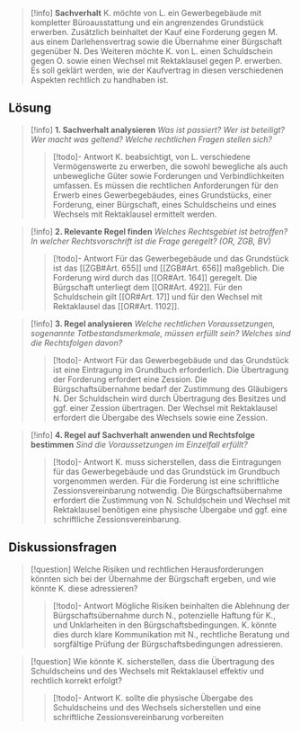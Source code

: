 >[!info] **Sachverhalt**
>K. möchte von L. ein Gewerbegebäude mit kompletter Büroausstattung und ein angrenzendes Grundstück erwerben. Zusätzlich beinhaltet der Kauf eine Forderung gegen M. aus einem Darlehensvertrag sowie die Übernahme einer Bürgschaft gegenüber N. Des Weiteren möchte K. von L. einen Schuldschein gegen O. sowie einen Wechsel mit Rektaklausel gegen P. erwerben. Es soll geklärt werden, wie der Kaufvertrag in diesen verschiedenen Aspekten rechtlich zu handhaben ist.

## Lösung
>[!info] **1. Sachverhalt analysieren**
>_Was ist passiert? Wer ist beteiligt? Wer macht was geltend? Welche rechtlichen Fragen stellen sich?_
>>[!todo]- Antwort
>>K. beabsichtigt, von L. verschiedene Vermögenswerte zu erwerben, die sowohl bewegliche als auch unbewegliche Güter sowie Forderungen und Verbindlichkeiten umfassen. Es müssen die rechtlichen Anforderungen für den Erwerb eines Gewerbegebäudes, eines Grundstücks, einer Forderung, einer Bürgschaft, eines Schuldscheins und eines Wechsels mit Rektaklausel ermittelt werden.

>[!info] **2. Relevante Regel finden**
>_Welches Rechtsgebiet ist betroffen? In welcher Rechtsvorschrift ist die Frage geregelt? (OR, ZGB, BV)_
>>[!todo]- Antwort
>>Für das Gewerbegebäude und das Grundstück ist das [[ZGB#Art. 655]] und [[ZGB#Art. 656]] maßgeblich. Die Forderung wird durch das [[OR#Art. 164]] geregelt. Die Bürgschaft unterliegt dem [[OR#Art. 492]]. Für den Schuldschein gilt [[OR#Art. 17]] und für den Wechsel mit Rektaklausel das [[OR#Art. 1102]].

>[!info] **3. Regel analysieren**
>_Welche rechtlichen Voraussetzungen, sogenannte Tatbestandsmerkmale, müssen erfüllt sein? Welches sind die Rechtsfolgen davon?_
>>[!todo]- Antwort
>>Für das Gewerbegebäude und das Grundstück ist eine Eintragung im Grundbuch erforderlich. Die Übertragung der Forderung erfordert eine Zession. Die Bürgschaftsübernahme bedarf der Zustimmung des Gläubigers N. Der Schuldschein wird durch Übertragung des Besitzes und ggf. einer Zession übertragen. Der Wechsel mit Rektaklausel erfordert die Übergabe des Wechsels sowie eine Zession.

>[!info] **4. Regel auf Sachverhalt anwenden und Rechtsfolge bestimmen**
>_Sind die Voraussetzungen im Einzelfall erfüllt?_
>>[!todo]- Antwort
>>K. muss sicherstellen, dass die Eintragungen für das Gewerbegebäude und das Grundstück im Grundbuch vorgenommen werden. Für die Forderung ist eine schriftliche Zessionsvereinbarung notwendig. Die Bürgschaftsübernahme erfordert die Zustimmung von N. Schuldschein und Wechsel mit Rektaklausel benötigen eine physische Übergabe und ggf. eine schriftliche Zessionsvereinbarung.

## Diskussionsfragen
>[!question] Welche Risiken und rechtlichen Herausforderungen könnten sich bei der Übernahme der Bürgschaft ergeben, und wie könnte K. diese adressieren?
>>[!todo]- Antwort
>>Mögliche Risiken beinhalten die Ablehnung der Bürgschaftsübernahme durch N., potenzielle Haftung für K., und Unklarheiten in den Bürgschaftsbedingungen. K. könnte dies durch klare Kommunikation mit N., rechtliche Beratung und sorgfältige Prüfung der Bürgschaftsbedingungen adressieren.

>[!question] Wie könnte K. sicherstellen, dass die Übertragung des Schuldscheins und des Wechsels mit Rektaklausel effektiv und rechtlich korrekt erfolgt?
>>[!todo]- Antwort
>>K. sollte die physische Übergabe des Schuldscheins und des Wechsels sicherstellen und eine schriftliche Zessionsvereinbarung vorbereiten